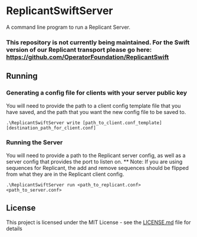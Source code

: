 # ReplicantSwiftServer

A command line program to run a Replicant Server.

### This repository is not currently being maintained. For the Swift version of our Replicant transport please go here: https://github.com/OperatorFoundation/ReplicantSwift

## Running


### Generating a config file for clients with your server public key

You will need to provide the path to a client config template file that you have saved, and the path that you want the new config file to be saved to.

```
.\ReplicantSwiftServer write [path_to_client.conf_template] [destination_path_for_client.conf]
```

### Running the Server

You will need to provide a path to the Replicant server config, as well as a server config that provides the port to listen on.
** Note: If you are using sequences for Replicant, the add and remove sequences should be flipped from what they are in the Replicant client config. 

```
.\ReplicantSwiftServer run <path_to_replicant.conf> <path_to_server.conf>
```


## License

This project is licensed under the MIT License - see the [LICENSE.md](LICENSE.md) file for details


